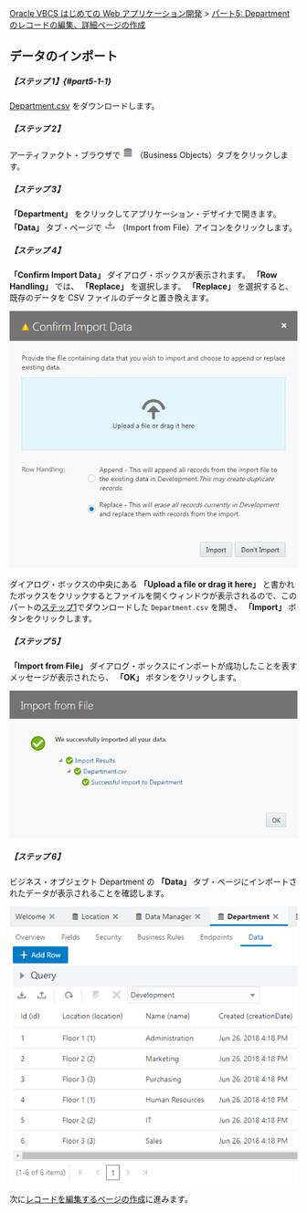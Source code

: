 [Oracle VBCS はじめての Web アプリケーション開発](../../README.md) >
[パート5: Department のレコードの編集、詳細ページの作成](README.md)

## データのインポート

##### 【ステップ 1】{#part5-1-1}

[Department.csv](Department.csv) をダウンロードします。

##### 【ステップ 2】

アーティファクト・ブラウザで
<img src="../icons/vbcsca_bo_icon.png" alt="Business Objects アイコン">
（Business Objects）タブをクリックします。

##### 【ステップ 3】

**「Department」** をクリックしてアプリケーション・デザイナで開きます。
**「Data」** タブ・ページで
<img src="../icons/vbcsnd_import_icon_transp.png" alt="Import from File アイコン">
（Import from File）アイコンをクリックします。

##### 【ステップ 4】

**「Confirm Import Data」** ダイアログ・ボックスが表示されます。
**「Row Handling」** では、 **「Replace」** を選択します。
**「Replace」** を選択すると、既存のデータを CSV ファイルのデータと置き換えます。

![「Confirm Import Data」ダイアログ・ボックス](images/confirm_import_data.png)

ダイアログ・ボックスの中央にある **「Upload a file or drag it here」** と書かれたボックスをクリックするとファイルを開くウィンドウが表示されるので、このパートの[ステップ1](#part5-1-1)でダウンロードした `Department.csv` を開き、 **「Import」** ボタンをクリックします。


##### 【ステップ 5】

**「Import from File」** ダイアログ・ボックスにインポートが成功したことを表すメッセージが表示されたら、 **「OK」** ボタンをクリックします。

![「Import from File」ダイアログ・ボックスで「OK」ボタンをクリック](images/import_from_file.png)

##### 【ステップ 6】

ビジネス・オブジェクト Department の **「Data」** タブ・ページにインポートされたデータが表示されることを確認します。

![ビジネス・オブジェクト Department の Data タブ・ページ](images/bo_department_data.png)  

次に[レコードを編集するページの作成](edit_department.md)に進みます。